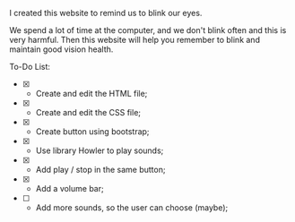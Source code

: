 I created this website to remind us to blink our eyes.

We spend a lot of time at the computer, and we don't blink often and this is very harmful. Then this website will help you remember to blink and maintain good vision health.

To-Do List: 

* [X] - Create and edit the HTML file;
* [X] - Create and edit the CSS file;
* [X] - Create button using bootstrap;
* [X] - Use library Howler to play sounds;
* [X] - Add play / stop in the same button;
* [X] - Add a volume bar;
* [ ] - Add more sounds, so the user can choose (maybe); 